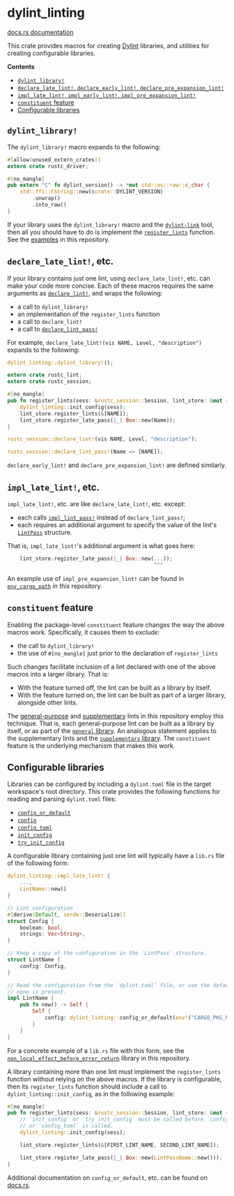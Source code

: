 # dylint_linting

[docs.rs documentation]

<!-- cargo-rdme start -->

This crate provides macros for creating [Dylint] libraries, and utilities for creating
configurable libraries.

**Contents**

- [`dylint_library!`]
- [`declare_late_lint!`, `declare_early_lint!`, `declare_pre_expansion_lint!`]
- [`impl_late_lint!`, `impl_early_lint!`, `impl_pre_expansion_lint!`]
- [`constituent` feature]
- [Configurable libraries]

## `dylint_library!`

The `dylint_library!` macro expands to the following:

```rust
#[allow(unused_extern_crates)]
extern crate rustc_driver;

#[no_mangle]
pub extern "C" fn dylint_version() -> *mut std::os::raw::c_char {
    std::ffi::CString::new($crate::DYLINT_VERSION)
        .unwrap()
        .into_raw()
}
```

If your library uses the `dylint_library!` macro and the [`dylint-link`] tool, then all you
should have to do is implement the [`register_lints`] function. See the [examples] in this
repository.

## `declare_late_lint!`, etc.

If your library contains just one lint, using `declare_late_lint!`, etc. can make your code more
concise. Each of these macros requires the same arguments as [`declare_lint!`], and wraps the
following:

- a call to `dylint_library!`
- an implementation of the `register_lints` function
- a call to `declare_lint!`
- a call to [`declare_lint_pass!`]

For example, `declare_late_lint!(vis NAME, Level, "description")` expands to the following:

```rust
dylint_linting::dylint_library!();

extern crate rustc_lint;
extern crate rustc_session;

#[no_mangle]
pub fn register_lints(sess: &rustc_session::Session, lint_store: &mut rustc_lint::LintStore) {
    dylint_linting::init_config(sess);
    lint_store.register_lints(&[NAME]);
    lint_store.register_late_pass(|_| Box::new(Name));
}

rustc_session::declare_lint!(vis NAME, Level, "description");

rustc_session::declare_lint_pass!(Name => [NAME]);
```

`declare_early_lint!` and `declare_pre_expansion_lint!` are defined similarly.

## `impl_late_lint!`, etc.

`impl_late_lint!`, etc. are like `declare_late_lint!`, etc. except:

- each calls [`impl_lint_pass!`] instead of `declare_lint_pass!`;
- each requires an additional argument to specify the value of the lint's [`LintPass`]
  structure.

That is, `impl_late_lint!`'s additional argument is what goes here:

```rust
    lint_store.register_late_pass(|_| Box::new(...));
                                               ^^^
```

An example use of `impl_pre_expansion_lint!` can be found in [`env_cargo_path`] in this
repository.

## `constituent` feature

Enabling the package-level `constituent` feature changes the way the above macros work.
Specifically, it causes them to _exclude_:

- the call to `dylint_library!`
- the use of `#[no_mangle]` just prior to the declaration of `register_lints`

Such changes facilitate inclusion of a lint declared with one of the above macros into a larger
library. That is:

- With the feature turned off, the lint can be built as a library by itself.
- With the feature turned on, the lint can be built as part of a larger library, alongside other
  lints.

The [general-purpose] and [supplementary] lints in this repository employ this technique.
That is, each general-purpose lint can be built as a library by itself, or as part of the
[`general` library]. An analogous statement applies to the supplementary lints and the
[`supplementary` library]. The `constituent` feature is the underlying mechanism that makes this
work.

## Configurable libraries

Libraries can be configured by including a `dylint.toml` file in the target workspace's root
directory. This crate provides the following functions for reading and parsing `dylint.toml`
files:

- [`config_or_default`]
- [`config`]
- [`config_toml`]
- [`init_config`]
- [`try_init_config`]

A configurable library containing just one lint will typically have a `lib.rs` file of the
following form:

```rust
dylint_linting::impl_late_lint! {
    ...,
    LintName::new()
}

// Lint configuration
#[derive(Default, serde::Deserialize)]
struct Config {
    boolean: bool,
    strings: Vec<String>,
}

// Keep a copy of the configuration in the `LintPass` structure.
struct LintName {
    config: Config,
}

// Read the configuration from the `dylint.toml` file, or use the default configuration if
// none is present.
impl LintName {
    pub fn new() -> Self {
        Self {
            config: dylint_linting::config_or_default(env!("CARGO_PKG_NAME")),
        }
    }
}
```

For a concrete example of a `lib.rs` file with this form, see the
[`non_local_effect_before_error_return`] library in this repository.

A library containing more than one lint must implement the `register_lints` function without
relying on the above macros. If the library is configurable, then its `register_lints` function
should include a call to `dylint_linting::init_config`, as in the following example:

```rust
#[no_mangle]
pub fn register_lints(sess: &rustc_session::Session, lint_store: &mut rustc_lint::LintStore) {
    // `init_config` or `try_init_config` must be called before `config_or_default`, `config`,
    // or `config_toml` is called.
    dylint_linting::init_config(sess);

    lint_store.register_lints(&[FIRST_LINT_NAME, SECOND_LINT_NAME]);

    lint_store.register_late_pass(|_| Box::new(LintPassName::new()));
}
```

Additional documentation on `config_or_default`, etc. can be found on [docs.rs].

[`config_or_default`]: https://docs.rs/dylint_linting/latest/dylint_linting/fn.config_or_default.html
[`config_toml`]: https://docs.rs/dylint_linting/latest/dylint_linting/fn.config_toml.html
[`config`]: https://docs.rs/dylint_linting/latest/dylint_linting/fn.config.html
[`constituent` feature]: #constituent-feature
[`declare_late_lint!`, `declare_early_lint!`, `declare_pre_expansion_lint!`]: #declare_late_lint-etc
[`declare_lint!`]: https://doc.rust-lang.org/nightly/nightly-rustc/rustc_session/macro.declare_lint.html
[`declare_lint_pass!`]: https://doc.rust-lang.org/nightly/nightly-rustc/rustc_session/macro.declare_lint_pass.html
[`dylint-link`]: https://github.com/trailofbits/dylint/tree/master/dylint-link
[`dylint_library!`]: #dylint_library
[`env_cargo_path`]: https://github.com/trailofbits/dylint/tree/master/examples/general/env_cargo_path/src/lib.rs
[`general` library]: https://github.com/trailofbits/dylint/tree/master/examples/general/src/lib.rs
[`impl_late_lint!`, `impl_early_lint!`, `impl_pre_expansion_lint!`]: #impl_late_lint-etc
[`impl_lint_pass!`]: https://doc.rust-lang.org/nightly/nightly-rustc/rustc_session/macro.impl_lint_pass.html
[`init_config`]: https://docs.rs/dylint_linting/latest/dylint_linting/fn.init_config.html
[`lintpass`]: https://doc.rust-lang.org/nightly/nightly-rustc/rustc_lint/trait.LintPass.html
[`non_local_effect_before_error_return`]: https://github.com/trailofbits/dylint/tree/master/examples/general/non_local_effect_before_error_return/src/lib.rs
[`register_lints`]: https://doc.rust-lang.org/nightly/nightly-rustc/rustc_interface/interface/struct.Config.html#structfield.register_lints
[`supplementary` library]: https://github.com/trailofbits/dylint/tree/master/examples/supplementary/src/lib.rs
[`try_init_config`]: https://docs.rs/dylint_linting/latest/dylint_linting/fn.try_init_config.html
[configurable libraries]: #configurable-libraries
[docs.rs documentation]: https://docs.rs/dylint_linting/latest/dylint_linting/
[docs.rs]: https://docs.rs/dylint_linting/latest/dylint_linting/
[dylint]: https://github.com/trailofbits/dylint/tree/master
[examples]: https://github.com/trailofbits/dylint/tree/master/examples
[general-purpose]: https://github.com/trailofbits/dylint/tree/master/examples/general
[supplementary]: https://github.com/trailofbits/dylint/tree/master/examples/supplementary

<!-- cargo-rdme end -->
